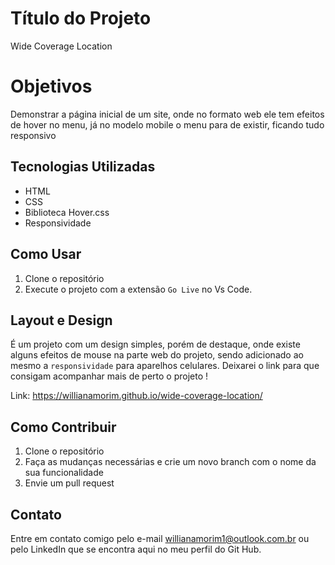# Título do Projeto
Wide Coverage Location

# Objetivos
Demonstrar a página inicial de um site, onde no formato web ele tem efeitos de hover no menu, já no modelo mobile o menu para de existir, ficando tudo responsivo

## Tecnologias Utilizadas

- HTML
- CSS
- Biblioteca Hover.css
- Responsividade

## Como Usar

1. Clone o repositório
2. Execute o projeto com a extensão `Go Live` no Vs Code.

## Layout e Design

É um projeto com um design simples, porém de destaque, onde existe alguns efeitos de mouse na parte web do projeto, sendo adicionado ao mesmo a `responsividade` para aparelhos celulares. Deixarei o link para que consigam acompanhar mais de perto o projeto !

Link: https://willianamorim.github.io/wide-coverage-location/

## Como Contribuir

1. Clone o repositório
3. Faça as mudanças necessárias e crie um novo branch com o nome da sua funcionalidade
4. Envie um pull request

## Contato

Entre em contato comigo pelo e-mail willianamorim1@outlook.com.br ou pelo LinkedIn que se encontra aqui no meu perfil do Git Hub.
